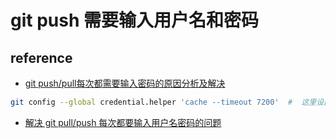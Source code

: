 # git push 需要输入用户名和密码
## reference
- [git push/pull每次都需要输入密码的原因分析及解决](https://blog.csdn.net/tsq292978891/article/details/89316612)
```bash
git config --global credential.helper 'cache --timeout 7200'  #  这里设置账号信息被记住7200秒，两个小时,一周是604800秒。
```
- [解决 git pull/push 每次都要输入用户名密码的问题](https://www.jianshu.com/p/5b81c9ce505c)
